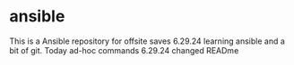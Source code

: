 # ansible

This is a Ansible repository for offsite saves
6.29.24 learning ansible and a bit of git. Today ad-hoc commands
6.29.24 changed READme

